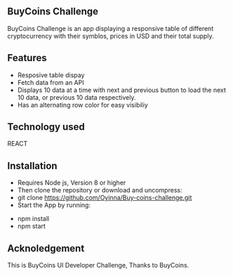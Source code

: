 ## BuyCoins Challenge
BuyCoins Challenge is an app displaying a responsive table of different cryptocurrency with their symblos, prices in USD and their total supply.
## Features
- Resposive table dispay
- Fetch data from an API
- Displays 10 data at a time with next and previous button to load the next 10 data, or previous 10 data respectively.
- Has an alternating row color for easy visibiliy
## Technology used
REACT
## Installation
- Requires Node js, Version 8 or higher
- Then clone the repository or download and uncompress:
- git clone https://github.com/Oyinna/Buy-coins-challenge.git
- Start the App by running:
* npm install
* npm start
## Acknoledgement
This is BuyCoins UI Developer Challenge, Thanks to BuyCoins.
